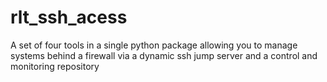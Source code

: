 # rlt_ssh_acess
A set of four tools in a single python package allowing you to manage systems behind a firewall via a dynamic ssh jump server and a control and monitoring repository

